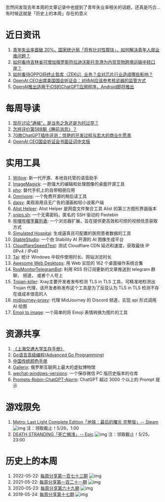 忽然间发现去年本周的文章记录中也提到了青年失业率相关的话题，还真是巧合...有时候这就是「历史上的本周」存在的意义

# 近日资讯

1. [青年失业率首破 20%，国家统计局「将有针对性帮扶」，如何解决青年人就业难问题？](https://www.zhihu.com/question/601290323)
2. [如何看待吉林省可增加俄罗斯符拉迪沃斯托克港为内贸货物跨境运输中转口岸？](https://www.zhihu.com/question/600785911)
3. [如何看待OPPO将终止哲库（ZEKU）业务？会对芯片行业造成哪些影响？](https://www.zhihu.com/question/600539367)
4. [OpenAI CEO出席美国国会听证会：对待AI应该参考核武器的监管方式 ](https://mp.weixin.qq.com/s/Z4M0BC41bjLqwAAV50nB0g)
5. [OpenAI推出适用于iOS的ChatGPT应用程序，Android即将推出](https://apps.apple.com/app/openai-chatgpt/id6448311069?l=zh)

# 每周导读

1. [现在讨论“通缩”，是当务之急还是为时过早？](https://mp.weixin.qq.com/s/5bD7BOleqIKchm1EDHSJDQ)
2. [怎样评价第588期《睡前消息》？](https://www.zhihu.com/question/600657441)
3. [70款ChatGPT插件评测：惊艳的开发过程与宏大的商业化愿景](https://zhuanlan.zhihu.com/p/629337429)
4. [OpenAI CEO国会听证会书面证词中文版](https://mp.weixin.qq.com/s/XOgP08GxGz7S289IKNA6Lw)

# 实用工具

1. [Willow](https://github.com/toverainc/willow): 新一代开源、本地自托管的语音助手
2. [ImageMagick](https://github.com/ImageMagick/ImageMagick/): 一款强大的编辑和处理图像的桌面开源工具
3. [pho](https://github.com/fregie/pho): 替代手机上的自带相册应用
4. [Omnivore](https://github.com/omnivore-app/omnivore): 一个免费开源的稍后读工具
5. [daisy](https://github.com/niuhuan/daisy): 美观易用且无广告的漫画和轻小说客户端
6. [Alist Helper](https://github.com/Xmarmalade/alisthelper): Alist Helper 是网盘文件聚合工具 Alist 的第三方图形界面版本
7. [snips.sh](https://github.com/robherley/snips.sh): 一个无需密码，匿名的 SSH 驱动的 Pastebin
8. [哔哩哔哩字幕列表](https://github.com/IndieKKY/bilibili-subtitle): 一个浏览器扩展，旨在提供更高效和可控的视频信息获取方式
9. [Simulated Hospital](https://github.com/google/simhospital): 生成逼真且可配置的医院患者数据的工具
10. [StableStudio](https://github.com/Stability-AI/StableStudio): 一个由 Stability AI 开源的 AI 图像生成平台
11. [CloudflareSpeedTest](https://github.com/XIU2/CloudflareSpeedTest): 测试 Cloudflare CDN 延迟和速度，获取最快 IP (IPv4 / IPv6)
12. [Tai](https://github.com/Planshit/Tai): 统计 Windows 中软件使用时长、网站浏览时长
13. [Awesome Web Desktops](https://github.com/syxanash/awesome-web-desktops): 用 Web 实现的 162 个桌面操作系统合集
14. [RssMonitorTelegramBot](https://github.com/kylelin1998/RssMonitorTelegramBot): 利用 RSS 将订阅更新的文章推送到 telegram 群聊， 频道， 或者个人号上
15. [Trojan-killer](https://github.com/XTLS/Trojan-killer): Xray主要开发者发布检测 TLS in TLS 工具，可精准地检测出 Trojan 代理，该开发者称发布这个工具是为了反驳认为 TLS in TLS 检测不存在或成本很高的人
16. [midjourney-proxy](https://github.com/novicezk/midjourney-proxy): 代理 MidJourney 的 Discord 频道，实现 api 形式调用 AI 绘图
17. [Emoji to image](https://emoji.aranja.com/): 一个简单的将 Emoji 表情转换为图片的工具

# 资源共享

1. [《上海交通大学生存手册》](https://github.com/SurviveSJTU/SurviveSJTUManual)
2. [Go语言高级编程(Advanced Go Programming) ](https://github.com/chai2010/advanced-go-programming-book)
3. [中国传统颜色手册](https://github.com/zerosoul/chinese-colors)
4. [Gallerix](https://gallerix.asia/a1/): 俄罗斯互联网上最大的虚拟博物馆
5. [wechat-windows-versions](https://github.com/tom-snow/wechat-windows-versions): 一个保存微信 PC 版历史版本的仓库
6. [Prompts-Robin-ChatGPT-Aiprm](https://github.com/samsonhoi/Prompts-Robin-ChatGPT-Aiprm): ChatGPT 超过 3000 个以上的 Prompt 提示

# 游戏限免

1. [Metro: Last Light Complete Edition「地铁：最后的曙光 完整版」-- Steam](https://store.steampowered.com/app/43160/Metro_Last_Light_Complete_Edition/)
![img](http://mmbiz.qpic.cn/sz_mmbiz_png/pDARXZuibAKQ9aD3ib6RzwXiaNYeQLcQlGsvJoPYoZDNib12oJBm3qXTm4HCQWFofPvHHACLJcveicg7iaB4oiac2fCqw/640?wx_fmt=png)
注：领取截止！5/26，1:00
2. [DEATH STRANDING「死亡搁浅」-- Epic](https://store.epicgames.com/p/death-stranding)
![img](http://mmbiz.qpic.cn/sz_mmbiz_png/pDARXZuibAKQ9aD3ib6RzwXiaNYeQLcQlGsasO2xrDID03fmErMu5JdMZHH4DAUjcoaCaSuggGcPIRCwIOQ0piaR2A/640?wx_fmt=png)
注：领取截止！5/25，23:00

# 历史上的本周

1. 2022-05-22: [每周分享第一百七十三期](https://mp.weixin.qq.com/s/dT4NM_p5zTSj7_3IFm19CQ)
![img](https://mmbiz.qpic.cn/sz_mmbiz_png/pDARXZuibAKRNO3CZEZsPeoV3VkmdA5EfMIGqOFhGYS1Iic6NPmyu5q4VaODnQmwVD5uKVicpPb41icWv9thYdWG3w/640?wx_fmt=png&wxfrom=5&wx_lazy=1&wx_co=1)
2. 2021-05-22: [每周分享第一百二十一期](https://mp.weixin.qq.com/s/YAf05wozeTCq0Yr5dedjcQ)
![img](https://mmbiz.qpic.cn/sz_mmbiz_jpg/pDARXZuibAKSjQXWfoHce1LYkOjaaqLdIicym5d6XjSMgfotFHVJaZuib9Gaz7Lbd8XVPakNkKzBK1icY8yW8GSRTA/640?wx_fmt=jpeg&wxfrom=5&wx_lazy=1&wx_co=1)
3. 2020-05-23: [每周分享第六十九期](https://mp.weixin.qq.com/s/e9wgZEBNqDg9LYWY2r0aig)
![img](https://mmbiz.qpic.cn/sz_mmbiz_jpg/pDARXZuibAKTG8rqYJibaGVRo17nl1LKPJ9THMG67a0D53kSHD6HCtVJJXllhggydib0tDyugT4CwlR1lVWKJvtpw/640?wx_fmt=jpeg&wxfrom=5&wx_lazy=1&wx_co=1)
4. 2019-05-24: [每周分享第十七期](https://mp.weixin.qq.com/s/ADQN9-br_cUo4h6qgjEvMQ)
![img](https://mmbiz.qpic.cn/mmbiz_png/pDARXZuibAKRpaKwbSscEJRwkEE2gg0mzicJ0ib2MYKXZX0CXSSarntUcicEbIDq2z4udey0UCszs6b5IS36RoUyNA/640?wx_fmt=png&wxfrom=5&wx_lazy=1&wx_co=1)
